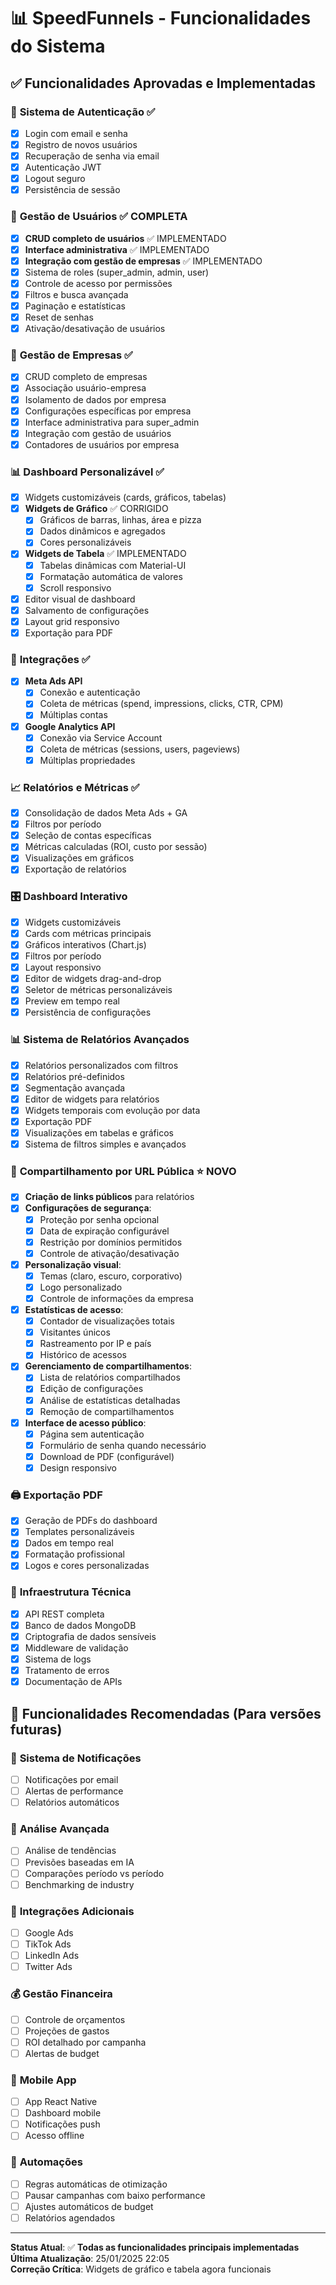 # 📊 SpeedFunnels - Funcionalidades do Sistema

## ✅ **Funcionalidades Aprovadas e Implementadas**

### 🔐 **Sistema de Autenticação** ✅
- [x] Login com email e senha
- [x] Registro de novos usuários  
- [x] Recuperação de senha via email
- [x] Autenticação JWT
- [x] Logout seguro
- [x] Persistência de sessão

### 👥 **Gestão de Usuários** ✅ **COMPLETA**
- [x] **CRUD completo de usuários** ✅ IMPLEMENTADO
- [x] **Interface administrativa** ✅ IMPLEMENTADO
- [x] **Integração com gestão de empresas** ✅ IMPLEMENTADO
- [x] Sistema de roles (super_admin, admin, user)
- [x] Controle de acesso por permissões
- [x] Filtros e busca avançada
- [x] Paginação e estatísticas
- [x] Reset de senhas
- [x] Ativação/desativação de usuários

### 🏢 **Gestão de Empresas** ✅
- [x] CRUD completo de empresas
- [x] Associação usuário-empresa
- [x] Isolamento de dados por empresa
- [x] Configurações específicas por empresa
- [x] Interface administrativa para super_admin
- [x] Integração com gestão de usuários
- [x] Contadores de usuários por empresa

### 📊 **Dashboard Personalizável** ✅
- [x] Widgets customizáveis (cards, gráficos, tabelas)
- [x] **Widgets de Gráfico** ✅ CORRIGIDO
  - [x] Gráficos de barras, linhas, área e pizza
  - [x] Dados dinâmicos e agregados
  - [x] Cores personalizáveis
- [x] **Widgets de Tabela** ✅ IMPLEMENTADO
  - [x] Tabelas dinâmicas com Material-UI
  - [x] Formatação automática de valores
  - [x] Scroll responsivo
- [x] Editor visual de dashboard
- [x] Salvamento de configurações
- [x] Layout grid responsivo
- [x] Exportação para PDF

### 🔗 **Integrações** ✅
- [x] **Meta Ads API**
  - [x] Conexão e autenticação
  - [x] Coleta de métricas (spend, impressions, clicks, CTR, CPM)
  - [x] Múltiplas contas
- [x] **Google Analytics API**
  - [x] Conexão via Service Account
  - [x] Coleta de métricas (sessions, users, pageviews)
  - [x] Múltiplas propriedades

### 📈 **Relatórios e Métricas** ✅
- [x] Consolidação de dados Meta Ads + GA
- [x] Filtros por período
- [x] Seleção de contas específicas
- [x] Métricas calculadas (ROI, custo por sessão)
- [x] Visualizações em gráficos
- [x] Exportação de relatórios

### 🎛️ **Dashboard Interativo**
- [x] Widgets customizáveis
- [x] Cards com métricas principais
- [x] Gráficos interativos (Chart.js)
- [x] Filtros por período
- [x] Layout responsivo
- [x] Editor de widgets drag-and-drop
- [x] Seletor de métricas personalizáveis
- [x] Preview em tempo real
- [x] Persistência de configurações

### 📊 **Sistema de Relatórios Avançados**
- [x] Relatórios personalizados com filtros
- [x] Relatórios pré-definidos
- [x] Segmentação avançada
- [x] Editor de widgets para relatórios
- [x] Widgets temporais com evolução por data
- [x] Exportação PDF
- [x] Visualizações em tabelas e gráficos
- [x] Sistema de filtros simples e avançados

### 🔗 **Compartilhamento por URL Pública** ⭐ NOVO
- [x] **Criação de links públicos** para relatórios
- [x] **Configurações de segurança**:
  - [x] Proteção por senha opcional
  - [x] Data de expiração configurável
  - [x] Restrição por domínios permitidos
  - [x] Controle de ativação/desativação
- [x] **Personalização visual**:
  - [x] Temas (claro, escuro, corporativo)
  - [x] Logo personalizado
  - [x] Controle de informações da empresa
- [x] **Estatísticas de acesso**:
  - [x] Contador de visualizações totais
  - [x] Visitantes únicos
  - [x] Rastreamento por IP e país
  - [x] Histórico de acessos
- [x] **Gerenciamento de compartilhamentos**:
  - [x] Lista de relatórios compartilhados
  - [x] Edição de configurações
  - [x] Análise de estatísticas detalhadas
  - [x] Remoção de compartilhamentos
- [x] **Interface de acesso público**:
  - [x] Página sem autenticação
  - [x] Formulário de senha quando necessário
  - [x] Download de PDF (configurável)
  - [x] Design responsivo

### 🖨️ **Exportação PDF**
- [x] Geração de PDFs do dashboard
- [x] Templates personalizáveis
- [x] Dados em tempo real
- [x] Formatação profissional
- [x] Logos e cores personalizadas

### 🔧 **Infraestrutura Técnica**
- [x] API REST completa
- [x] Banco de dados MongoDB
- [x] Criptografia de dados sensíveis
- [x] Middleware de validação
- [x] Sistema de logs
- [x] Tratamento de erros
- [x] Documentação de APIs

## 🔄 **Funcionalidades Recomendadas** (Para versões futuras)

### 📧 **Sistema de Notificações**
- [ ] Notificações por email
- [ ] Alertas de performance
- [ ] Relatórios automáticos

### 🎯 **Análise Avançada**
- [ ] Análise de tendências
- [ ] Previsões baseadas em IA
- [ ] Comparações período vs período
- [ ] Benchmarking de industry

### 🔌 **Integrações Adicionais**
- [ ] Google Ads
- [ ] TikTok Ads
- [ ] LinkedIn Ads
- [ ] Twitter Ads

### 💰 **Gestão Financeira**
- [ ] Controle de orçamentos
- [ ] Projeções de gastos
- [ ] ROI detalhado por campanha
- [ ] Alertas de budget

### 📱 **Mobile App**
- [ ] App React Native
- [ ] Dashboard mobile
- [ ] Notificações push
- [ ] Acesso offline

### 🤖 **Automações**
- [ ] Regras automáticas de otimização
- [ ] Pausar campanhas com baixo performance
- [ ] Ajustes automáticos de budget
- [ ] Relatórios agendados

---

**Status Atual**: ✅ **Todas as funcionalidades principais implementadas**  
**Última Atualização**: 25/01/2025 22:05  
**Correção Crítica**: Widgets de gráfico e tabela agora funcionais 